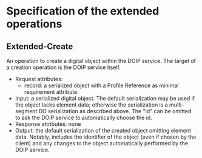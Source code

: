 # Specification of the extended operations

## Extended-Create
An operation to create a digital object within the DOIP service. The
target of a creation operation is the DOIP service itself.
* Request attributes:
  * record: a serialized object with a Profile Reference as minimal requirement attribute
* Input: a serialized digital object. The default serialization may be used if the object lacks element data; otherwise the serialization is a multi-segment DO serialization as described above. The "id" can be omitted to ask the DOIP service to automatically choose the id. 
* Response attributes: none
* Output: the default serialization of the created object omitting element data. Notably, includes the identifier of the object (even if chosen by the client) and any changes to the object automatically performed by the DOIP service.

